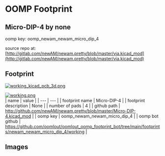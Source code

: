 # OOMP Footprint  
## Micro-DIP-4  by none  
  
oomp key: oomp_newam_newam_micro_dip_4  
  
source repo at: [http://gitlab.com/newAM/newam.pretty/blob/master/via.kicad_mod](http://gitlab.com/newAM/newam.pretty/blob/master/via.kicad_mod)  
## Footprint  
  
[![working_kicad_pcb_3d.png](working_kicad_pcb_3d_600.png)](working_kicad_pcb_3d.png)  
  
[![working.png](working_600.png)](working.png)  
| name | value | 
| --- | --- | 
| footprint name | Micro-DIP-4 | 
| footprint description | None | 
| number of pads | 4 | 
| github path | http://github.com/newAM/newam.pretty/blob/master/Micro-DIP-4.kicad_mod | 
| oomp key | oomp_newam_newam_micro_dip_4 | 
| oomp bot github | https://github.com/oomlout/oomlout_oomp_footprint_bot/tree/main/footprints/newam_newam_micro_dip_4/working | 
## Images  
